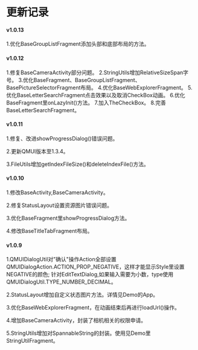 # 更新记录

#### v1.0.13
1.优化BaseGroupListFragment添加头部和底部布局的方法。

#### v1.0.12
1.修复BaseCameraActivity部分问题。
2.StringUtils增加RelativeSizeSpan字号。
3.优化BaseFragment、BaseGroupListFragment、BasePictureSelectorFragment布局。
4.优化BaseWebExplorerFragment。
5.优化BaseLetterSearchFragment点击效果以及取消CheckBox动画。
6.优化BaseFragment里onLazyInit()方法。
7.加入TheCheckBox。
8.完善BaseLetterSearchFragment。

#### v1.0.11
1.修复、改进showProgressDialog()错误问题。

2.更新QMUI版本至1.3.4。

3.FileUtils增加getIndexFileSize()和deleteIndexFile()方法。

#### v1.0.10
1.修改BaseActivity,BaseCameraActivity。

2.修复StatusLayout设置资源图片错误问题。

3.优化BaseFragment里showProgressDialog方法。

4.修改BaseTitleTabFragment布局。

#### v1.0.9

1.QMUIDialogUtil对"确认"操作Action全部设置QMUIDialogAction.ACTION_PROP_NEGATIVE，这样才能显示Style里设置NEGATIVE的颜色;
  针对EditTextDialog,如果输入需要为小数，type使用QMUIDialogUtil.TYPE_NUMBER_DECIMAL。

2.StatusLayout增加自定义状态图片方法。详情见Demo的App。

3.优化BaseWebExplorerFragment，在动画结束后再进行loadUrl()操作。

4.增加BaseCameraActivity，封装了相机相关的权限申请。

5.StringUtils增加对SpannableString的封装。使用见Demo里StringUtilFragment。
